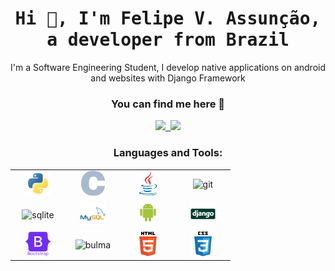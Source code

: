 <h1 align="center">
    <samp> Hi 👋, I'm Felipe V. Assunção, a developer from Brazil <br/>
</h1>
<p align="center"> I'm a Software Engineering Student, I develop native applications on android and websites with Django Framework </p>

<!-- <img align='right' src="https://github.com/assuncaofelipe/assuncaofelipe/blob/main/images/capas/capa3.png" width="270"> -->

<h3 align="center"> You can find me here 🔎</h3> 
<p align="center"> <samp>
    <a href="https://www.linkedin.com/in/assuncao-felipe/">
        <img src="https://img.shields.io/badge/linkedin-%230077B5.svg?&style=for-the-badge&logo=linkedin&logoColor=white" />
    </a>
    <a href="https://www.instagram.com/diceloss/">
        <img src = "https://img.shields.io/badge/instagram-%23E4405F.svg?&style=for-the-badge&logo=instagram&logoColor=white" />
    </a>
</p>

<h3 align="center"> Languages and Tools: </h3>

<!-- TABELA 4X4 -->
<!-- PRIMEIRA LINHA COM 4 COLUNAS -->
<table align="center" width="100%">
    <tr align="center">
        <td width="20%">
            <img src="https://raw.githubusercontent.com/devicons/devicon/master/icons/python/python-original.svg" alt="python" width="40" height="40"/>
        </td>
        <td width="20%">
            <img src="https://raw.githubusercontent.com/devicons/devicon/master/icons/c/c-original.svg" alt="c" width="40" height="40"/>
        </td>
        <td width="20%">
            <img src="https://raw.githubusercontent.com/devicons/devicon/master/icons/java/java-original.svg" alt="java" width="40" height="40"/>
        </td>
        <td width="20%">
            <img src="https://www.vectorlogo.zone/logos/git-scm/git-scm-icon.svg" alt="git" width="40" height="40"/> 
        </td>
    </tr>
    <!-- SEGUNDA LINHA COM 4 COLUNAS -->
    <tr align="center">
        <td width="20%">
            <img src="https://www.vectorlogo.zone/logos/sqlite/sqlite-icon.svg" alt="sqlite" width="40" height="40"/>
        </td>
        <td width="20%">
            <img src="https://raw.githubusercontent.com/devicons/devicon/master/icons/mysql/mysql-original-wordmark.svg" alt="mysql" width="40" height="40"/>
        </td>
        <td width="20%">
            <img src="https://raw.githubusercontent.com/devicons/devicon/master/icons/android/android-original-wordmark.svg" alt="android" width="40" height="40"/>
        </td>
        <td width="20%">
            <img src="https://raw.githubusercontent.com/devicons/devicon/master/icons/django/django-original.svg" alt="django" width="40" height="40"/>
        </td>
    </tr>
    <!-- TERCEIRA LINHA COM 4 COLUNAS -->
    <tr align="center">
        <td width="20%">
            <img src="https://raw.githubusercontent.com/devicons/devicon/master/icons/bootstrap/bootstrap-plain-wordmark.svg" alt="bootstrap" width="40" height="40"/>
        </td>
        <td width="20%">
            <img src="https://raw.githubusercontent.com/gilbarbara/logos/804dc257b59e144eaca5bc6ffd16949752c6f789/logos/bulma.svg" alt="bulma" width="40" height="40"/>
        </td>
        <td width="20%">
            <img src="https://raw.githubusercontent.com/devicons/devicon/master/icons/html5/html5-original-wordmark.svg" alt="html5" width="40" height="40"/>
        </td>
        <td width="20%">
            <img src="https://raw.githubusercontent.com/devicons/devicon/master/icons/css3/css3-original-wordmark.svg" alt="css3" width="40" height="40"/>
        </td>
    </tr>
</table>

